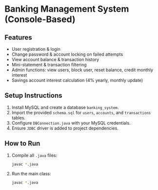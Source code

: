 # Banking Management System (Console-Based)

## Features
- User registration & login
- Change password & account locking on failed attempts
- View account balance & transaction history
- Mini-statement & transaction filtering
- Admin functions: view users, block user, reset balance, credit monthly interest
- Savings account interest calculation (4% yearly, monthly update)

## Setup Instructions
1. Install MySQL and create a database `banking_system`.
2. Import the provided `schema.sql` for `users`, `accounts`, and `transactions` tables.
3. Configure `DBConnection.java` with your MySQL credentials.
4. Ensure `JDBC` driver is added to project dependencies.

## How to Run
1. Compile all `.java` files:  
   ```bash
   javac *.java

2. Run the main class:
    ```bash
   javac *.java
